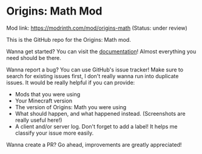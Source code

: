 # Origins: Math Mod

Mod link: https://modrinth.com/mod/origins-math (Status: under review)

This is the GitHub repo for the Origins: Math mod.

Wanna get started? You can visit the [documentation](https://origins-math.readthedocs.io/en/latest/)! Almost everything you need should be there.

Wanna report a bug? You can use GitHub's issue tracker! Make sure to search for existing issues first, I don't really wanna run into duplicate issues. It would be really helpful if you can provide:
- Mods that you were using
- Your Minecraft version
- The version of Origins: Math you were using
- What should happen, and what happened instead. (Screenshots are really useful here!)
- A client and/or server log. Don't forget to add a label! It helps me classify your issue more easily.

Wanna create a PR? Go ahead, improvements are greatly appreciated!